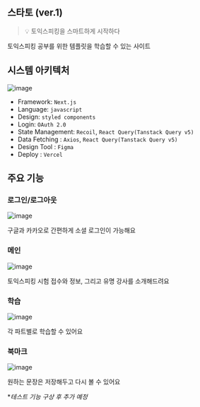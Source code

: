 ## 스타토 (ver.1)
> 💡 토익스피킹을 스마트하게 시작하다

토익스피킹 공부를 위한 템플릿을 학습할 수 있는 사이트 
## 시스템 아키텍처
![image](https://github.com/yiseungyun/startoe/assets/73896327/5fa9a471-8f3a-488d-9445-b28490f72f47)

- Framework: `Next.js`
- Language: `javascript`
- Design: `styled components`
- Login: `OAuth 2.0`
- State Management: `Recoil`, `React Query(Tanstack Query v5)`
- Data Fetching : `Axios`, `React Query(Tanstack Query v5)`
- Design Tool : `Figma`
- Deploy : `Vercel`
## 주요 기능
### 로그인/로그아웃
![image](https://github.com/yiseungyun/startoe/assets/73896327/b8beb7e7-60b5-4b5c-8e33-3c7ca89ea520)

구글과 카카오로 간편하게 소셜 로그인이 가능해요
### 메인
![image](https://github.com/yiseungyun/startoe/assets/73896327/162d7a28-24be-4ca3-b48c-8a499b9f5c48)

토익스피킹 시험 접수와 정보, 그리고 유명 강사를 소개해드려요
### 학습
![image](https://github.com/yiseungyun/startoe/assets/73896327/a785240a-83f8-4922-8c14-ad6295cdfd9f)

각 파트별로 학습할 수 있어요
### 북마크
![image](https://github.com/yiseungyun/startoe/assets/73896327/1e7cdf16-2802-4f4b-90ce-be0458259169)

원하는 문장은 저장해두고 다시 볼 수 있어요

**테스트 기능 구상 후 추가 예정*
